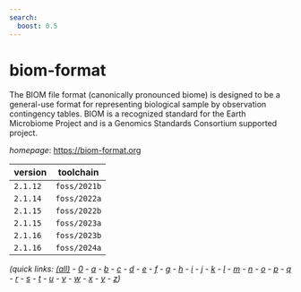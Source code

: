 ```yaml
---
search:
  boost: 0.5
---
```

# biom-format

The BIOM file format (canonically pronounced biome) is designed to be  a general-use format for representing biological sample by observation  contingency tables. BIOM is a recognized standard for the Earth Microbiome  Project and is a Genomics Standards Consortium supported project.

*homepage*: <https://biom-format.org>

version | toolchain
--------|----------
``2.1.12`` | ``foss/2021b``
``2.1.14`` | ``foss/2022a``
``2.1.15`` | ``foss/2022b``
``2.1.15`` | ``foss/2023a``
``2.1.16`` | ``foss/2023b``
``2.1.16`` | ``foss/2024a``


*(quick links: [(all)](../index.md) - [0](../0/index.md) - [a](../a/index.md) - [b](../b/index.md) - [c](../c/index.md) - [d](../d/index.md) - [e](../e/index.md) - [f](../f/index.md) - [g](../g/index.md) - [h](../h/index.md) - [i](../i/index.md) - [j](../j/index.md) - [k](../k/index.md) - [l](../l/index.md) - [m](../m/index.md) - [n](../n/index.md) - [o](../o/index.md) - [p](../p/index.md) - [q](../q/index.md) - [r](../r/index.md) - [s](../s/index.md) - [t](../t/index.md) - [u](../u/index.md) - [v](../v/index.md) - [w](../w/index.md) - [x](../x/index.md) - [y](../y/index.md) - [z](../z/index.md))*

